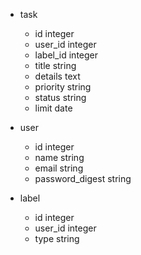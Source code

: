 - task
  - id integer
  - user_id integer
  - label_id integer
  - title string
  - details text
  - priority string
  - status string
  - limit date

- user
  - id integer
  - name string
  - email string
  - password_digest string

- label
  - id integer
  - user_id integer
  - type string